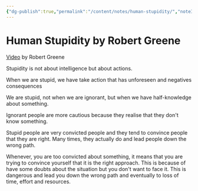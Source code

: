 ```yaml
---
{"dg-publish":true,"permalink":"/content/notes/human-stupidity/","noteIcon":"2"}
---
```


# Human Stupidity by Robert Greene

[Video](https://www.youtube.com/watch?v=UI6WUJpnKrA) by Robert Greene

Stupidity is not about intelligence but about actions. 

When we are stupid, we have take action that has unforeseen and negatives consequences

We are stupid, not when we are ignorant, but when we have half-knowledge about something. 

Ignorant people are more cautious because they realise that they don't know something.

Stupid people are very convicted people and they tend to convince people that they are right. Many times, they actually do and lead people down the wrong path. 

Whenever, you are too convicted about something, it means that you are trying to convince yourself that it is the right approach. This is because of have some doubts about the situation but you don't want to face it. This is dangerous and lead you down the wrong path and eventually to loss of time, effort and resources.
